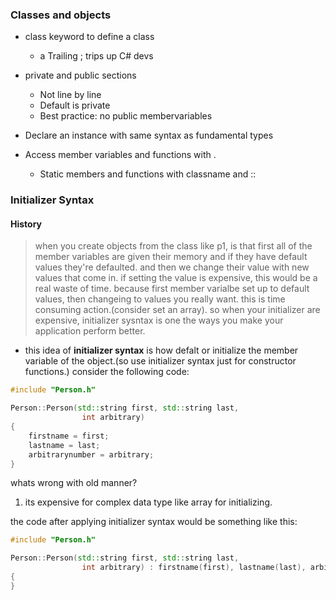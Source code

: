### Classes and objects

- class keyword to define a class
    - a Trailing ; trips up C# devs

- private and public sections
    - Not line by line
    - Default is private
    - Best practice: no public membervariables
- Declare an instance with same syntax as fundamental types
- Access member variables and functions with .
    - Static members and functions with classname and ::

### Initializer Syntax

#### History
> when you create objects from the class like p1, is that first all of the member variables are given their memory and if they have default values they're defaulted. and then we change their value with new values that come in. if setting the value is expensive, this would be a real waste of time. because first member varialbe set up to default values, then changeing to values you really want. this is time consuming action.(consider set an array). so when your initializer are expensive, initializer sysntax is one the ways you make your application perform better.

- this idea of __initializer syntax__ is how defalt or initialize the member variable of the object.(so use initializer syntax just for constructor functions.)
consider the following code:
```c++
#include "Person.h"

Person::Person(std::string first, std::string last,
                int arbitrary)
{
    firstname = first;
    lastname = last;
    arbitrarynumber = arbitrary;
}
```
whats wrong with old manner?
1. its expensive for complex data type like array for initializing.

the code after applying initializer syntax would be something like this:
```c++
#include "Person.h"

Person::Person(std::string first, std::string last,
                int arbitrary) : firstname(first), lastname(last), arbitrarynumber(arbitrary)
{
}
```